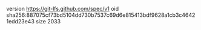 version https://git-lfs.github.com/spec/v1
oid sha256:887075cf73bd5104dd730b7537c69d6e815413bdf9628a1cb3c46421edd23e43
size 2033
